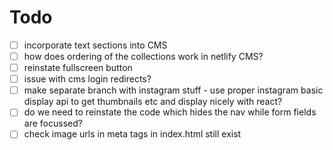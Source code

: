 # Todo

- [ ] incorporate text sections into CMS
- [ ] how does ordering of the collections work in netlify CMS?
- [ ] reinstate fullscreen button
- [ ] issue with cms login redirects?
- [ ] make separate branch with instagram stuff - use proper instagram basic display api to get thumbnails etc and display nicely with react?
- [ ] do we need to reinstate the code which hides the nav while form fields are focussed?
- [ ] check image urls in meta tags in index.html still exist
